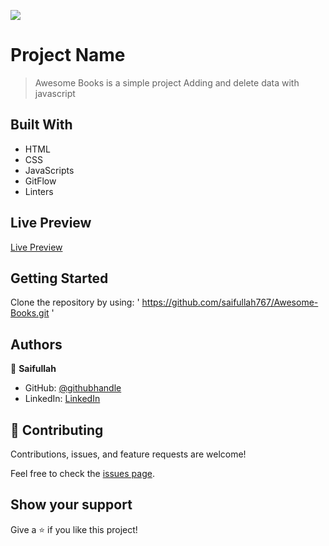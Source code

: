 ![](https://img.shields.io/badge/Microverse-blueviolet)

# Project Name

> Awesome Books is a simple project Adding and delete data with javascript


## Built With

- HTML
- CSS
- JavaScripts
- GitFlow
- Linters

## Live Preview

[Live Preview](https://saifullah767.github.io/Awesome-Books/)


## Getting Started

Clone the repository by using:
' https://github.com/saifullah767/Awesome-Books.git '


## Authors

👤 **Saifullah**

- GitHub: [@githubhandle](https://github.com/saifullah767)
- LinkedIn: [LinkedIn](https://www.linkedin.com/in/saifullah-khan-b0637b169)

## 🤝 Contributing

Contributions, issues, and feature requests are welcome!

Feel free to check the [issues page](../../issues/).

## Show your support

Give a ⭐️ if you like this project!

